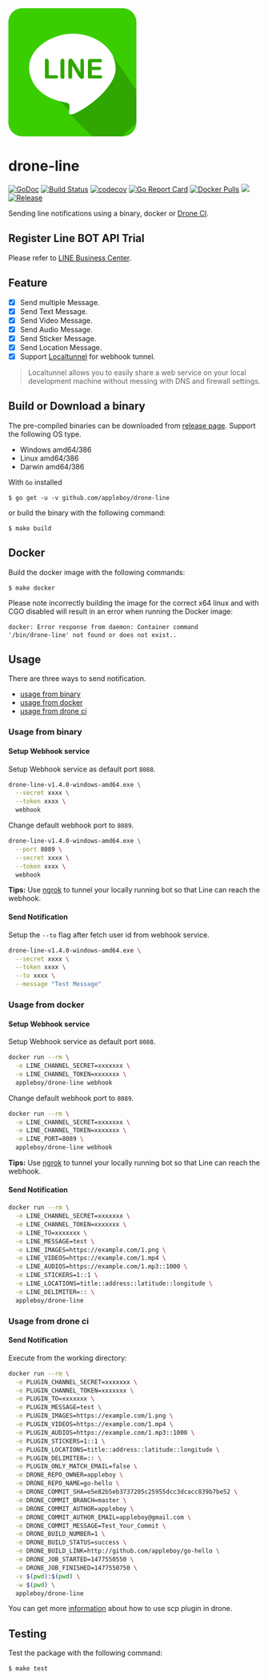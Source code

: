 <img src="line.png">

# drone-line

[![GoDoc](https://godoc.org/github.com/appleboy/drone-line?status.svg)](https://godoc.org/github.com/appleboy/drone-line)
[![Build Status](http://drone.wu-boy.com/api/badges/appleboy/drone-line/status.svg)](http://drone.wu-boy.com/appleboy/drone-line)
[![codecov](https://codecov.io/gh/appleboy/drone-line/branch/master/graph/badge.svg)](https://codecov.io/gh/appleboy/drone-line)
[![Go Report Card](https://goreportcard.com/badge/github.com/appleboy/drone-line)](https://goreportcard.com/report/github.com/appleboy/drone-line)
[![Docker Pulls](https://img.shields.io/docker/pulls/appleboy/drone-line.svg)](https://hub.docker.com/r/appleboy/drone-line/)
[![](https://images.microbadger.com/badges/image/appleboy/drone-line.svg)](https://microbadger.com/images/appleboy/drone-line "Get your own image badge on microbadger.com")
[![Release](https://github-release-version.herokuapp.com/github/appleboy/drone-line/release.svg?style=flat)](https://github.com/appleboy/drone-line/releases/latest)

Sending line notifications using a binary, docker or [Drone CI](http://readme.drone.io/0.5/).

## Register Line BOT API Trial

Please refer to [LINE Business Center](https://business.line.me/en/services/bot).

## Feature

* [x] Send multiple Message.
* [x] Send Text Message.
* [x] Send Video Message.
* [x] Send Audio Message.
* [x] Send Sticker Message.
* [x] Send Location Message.
* [x] Support [Localtunnel](https://localtunnel.github.io/www/) for webhook tunnel.

> Localtunnel allows you to easily share a web service on your local development machine without messing with DNS and firewall settings.

## Build or Download a binary

The pre-compiled binaries can be downloaded from [release page](https://github.com/appleboy/drone-line/releases). Support the following OS type.

* Windows amd64/386
* Linux amd64/386
* Darwin amd64/386

With `Go` installed

```
$ go get -u -v github.com/appleboy/drone-line
``` 

or build the binary with the following command:

```
$ make build
```

## Docker

Build the docker image with the following commands:

```
$ make docker
```

Please note incorrectly building the image for the correct x64 linux and with
CGO disabled will result in an error when running the Docker image:

```
docker: Error response from daemon: Container command
'/bin/drone-line' not found or does not exist..
```

## Usage

There are three ways to send notification.

* [usage from binary](#usage-from-binary)
* [usage from docker](#usage-from-docker)
* [usage from drone ci](#usage-from-drone-ci)

<a name="usage-from-binary"></a>
### Usage from binary

#### Setup Webhook service

Setup Webhook service as default port `8088`.

```bash
drone-line-v1.4.0-windows-amd64.exe \
  --secret xxxx \
  --token xxxx \
  webhook
```

Change default webhook port to `8089`.

```bash
drone-line-v1.4.0-windows-amd64.exe \
  --port 8089 \
  --secret xxxx \
  --token xxxx \
  webhook
```

**Tips:** Use [ngrok](https://ngrok.com/) to tunnel your locally running bot so that Line can reach the webhook.

#### Send Notification

Setup the `--to` flag after fetch user id from webhook service.

```bash
drone-line-v1.4.0-windows-amd64.exe \
  --secret xxxx \
  --token xxxx \
  --to xxxx \
  --message "Test Message"
```

<a name="usage-from-docker"></a>
### Usage from docker

#### Setup Webhook service

Setup Webhook service as default port `8088`.

```bash
docker run --rm \
  -e LINE_CHANNEL_SECRET=xxxxxxx \
  -e LINE_CHANNEL_TOKEN=xxxxxxx \
  appleboy/drone-line webhook
```

Change default webhook port to `8089`.

```bash
docker run --rm \
  -e LINE_CHANNEL_SECRET=xxxxxxx \
  -e LINE_CHANNEL_TOKEN=xxxxxxx \
  -e LINE_PORT=8089 \
  appleboy/drone-line webhook
```

**Tips:** Use [ngrok](https://ngrok.com/) to tunnel your locally running bot so that Line can reach the webhook.

#### Send Notification

```bash
docker run --rm \
  -e LINE_CHANNEL_SECRET=xxxxxxx \
  -e LINE_CHANNEL_TOKEN=xxxxxxx \
  -e LINE_TO=xxxxxxx \
  -e LINE_MESSAGE=test \
  -e LINE_IMAGES=https://example.com/1.png \
  -e LINE_VIDEOS=https://example.com/1.mp4 \
  -e LINE_AUDIOS=https://example.com/1.mp3::1000 \
  -e LINE_STICKERS=1::1 \
  -e LINE_LOCATIONS=title::address::latitude::longitude \
  -e LINE_DELIMITER=:: \
  appleboy/drone-line
```

<a name="usage-from-drone-ci"></a>
### Usage from drone ci

#### Send Notification

Execute from the working directory:

```bash
docker run --rm \
  -e PLUGIN_CHANNEL_SECRET=xxxxxxx \
  -e PLUGIN_CHANNEL_TOKEN=xxxxxxx \
  -e PLUGIN_TO=xxxxxxx \
  -e PLUGIN_MESSAGE=test \
  -e PLUGIN_IMAGES=https://example.com/1.png \
  -e PLUGIN_VIDEOS=https://example.com/1.mp4 \
  -e PLUGIN_AUDIOS=https://example.com/1.mp3::1000 \
  -e PLUGIN_STICKERS=1::1 \
  -e PLUGIN_LOCATIONS=title::address::latitude::longitude \
  -e PLUGIN_DELIMITER=:: \
  -e PLUGIN_ONLY_MATCH_EMAIL=false \
  -e DRONE_REPO_OWNER=appleboy \
  -e DRONE_REPO_NAME=go-hello \
  -e DRONE_COMMIT_SHA=e5e82b5eb3737205c25955dcc3dcacc839b7be52 \
  -e DRONE_COMMIT_BRANCH=master \
  -e DRONE_COMMIT_AUTHOR=appleboy \
  -e DRONE_COMMIT_AUTHOR_EMAIL=appleboy@gmail.com \
  -e DRONE_COMMIT_MESSAGE=Test_Your_Commit \
  -e DRONE_BUILD_NUMBER=1 \
  -e DRONE_BUILD_STATUS=success \
  -e DRONE_BUILD_LINK=http://github.com/appleboy/go-hello \
  -e DRONE_JOB_STARTED=1477550550 \
  -e DRONE_JOB_FINISHED=1477550750 \
  -v $(pwd):$(pwd) \
  -w $(pwd) \
  appleboy/drone-line
```

You can get more [information](DOCS.md) about how to use scp plugin in drone.

## Testing

Test the package with the following command:

```
$ make test
```
